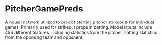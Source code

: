 # PitcherGamePreds

A neural network utilized to predict starting pitcher strikeouts for indivdual games. Primarily used for strikeout props in betting. Model inputs include 456 different features, including statistics from the pitcher, batting statistics from the opposing team and opponent. 
